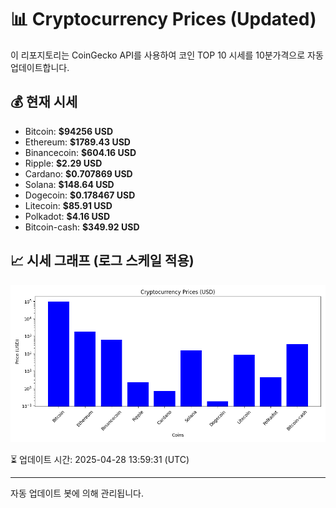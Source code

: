 
# 📊 Cryptocurrency Prices (Updated)

이 리포지토리는 CoinGecko API를 사용하여 코인 TOP 10 시세를 10분가격으로 자동 업데이트합니다.

## 💰 현재 시세
- Bitcoin: **$94256 USD**
- Ethereum: **$1789.43 USD**
- Binancecoin: **$604.16 USD**
- Ripple: **$2.29 USD**
- Cardano: **$0.707869 USD**
- Solana: **$148.64 USD**
- Dogecoin: **$0.178467 USD**
- Litecoin: **$85.91 USD**
- Polkadot: **$4.16 USD**
- Bitcoin-cash: **$349.92 USD**

## 📈 시세 그래프 (로그 스케일 적용)
![Crypto Prices](crypto_prices.png)

⏳ 업데이트 시간: 2025-04-28 13:59:31 (UTC)

---
자동 업데이트 봇에 의해 관리됩니다.
